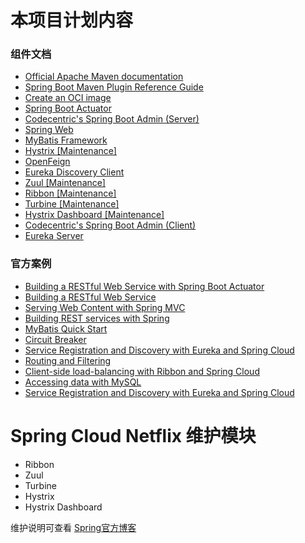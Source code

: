 # 本项目计划内容

### 组件文档

* [Official Apache Maven documentation](https://maven.apache.org/guides/index.html)
* [Spring Boot Maven Plugin Reference Guide](https://docs.spring.io/spring-boot/docs/2.3.9.RELEASE/maven-plugin/reference/html/)
* [Create an OCI image](https://docs.spring.io/spring-boot/docs/2.3.9.RELEASE/maven-plugin/reference/html/#build-image)
* [Spring Boot Actuator](https://docs.spring.io/spring-boot/docs/2.4.4/reference/htmlsingle/#production-ready)
* [Codecentric's Spring Boot Admin (Server)](https://codecentric.github.io/spring-boot-admin/current/#getting-started)
* [Spring Web](https://docs.spring.io/spring-boot/docs/2.4.4/reference/htmlsingle/#boot-features-developing-web-applications)
* [MyBatis Framework](https://mybatis.org/spring-boot-starter/mybatis-spring-boot-autoconfigure/)
* [Hystrix [Maintenance]](https://docs.spring.io/spring-cloud-netflix/docs/2.2.x/reference/html/#circuit-breaker-hystrix-clients)
* [OpenFeign](https://docs.spring.io/spring-cloud-openfeign/docs/current/reference/html/)
* [Eureka Discovery Client](https://docs.spring.io/spring-cloud-netflix/docs/current/reference/html/#service-discovery-eureka-clients)
* [Zuul [Maintenance]](https://docs.spring.io/spring-cloud-netflix/docs/2.2.x/reference/html/#router-and-filter-zuul)
* [Ribbon [Maintenance]](https://docs.spring.io/spring-cloud-netflix/docs/2.2.x/reference/html/#spring-cloud-ribbon)
* [Turbine [Maintenance]](https://docs.spring.io/spring-cloud-netflix/docs/2.2.x/reference/html/#turbine)
* [Hystrix Dashboard [Maintenance]](https://docs.spring.io/spring-cloud-netflix/docs/2.2.x/reference/html/#circuit-breaker-hystrix-dashboard)
* [Codecentric's Spring Boot Admin (Client)](https://codecentric.github.io/spring-boot-admin/current/#getting-started)
* [Eureka Server](https://docs.spring.io/spring-cloud-netflix/docs/current/reference/html/#spring-cloud-eureka-server)

### 官方案例

* [Building a RESTful Web Service with Spring Boot Actuator](https://spring.io/guides/gs/actuator-service/)
* [Building a RESTful Web Service](https://spring.io/guides/gs/rest-service/)
* [Serving Web Content with Spring MVC](https://spring.io/guides/gs/serving-web-content/)
* [Building REST services with Spring](https://spring.io/guides/tutorials/bookmarks/)
* [MyBatis Quick Start](https://github.com/mybatis/spring-boot-starter/wiki/Quick-Start)
* [Circuit Breaker](https://spring.io/guides/gs/circuit-breaker/)
* [Service Registration and Discovery with Eureka and Spring Cloud](https://spring.io/guides/gs/service-registration-and-discovery/)
* [Routing and Filtering](https://spring.io/guides/gs/routing-and-filtering/)
* [Client-side load-balancing with Ribbon and Spring Cloud](https://spring.io/guides/gs/client-side-load-balancing/)
* [Accessing data with MySQL](https://spring.io/guides/gs/accessing-data-mysql/)
* [Service Registration and Discovery with Eureka and Spring Cloud](https://spring.io/guides/gs/service-registration-and-discovery/)

# Spring Cloud Netflix 维护模块

* Ribbon
* Zuul
* Turbine
* Hystrix
* Hystrix Dashboard

维护说明可查看 [Spring官方博客](https://spring.io/blog/2018/12/12/spring-cloud-greenwich-rc1-available-now#spring-cloud-netflix-projects-entering-maintenance-mode)
